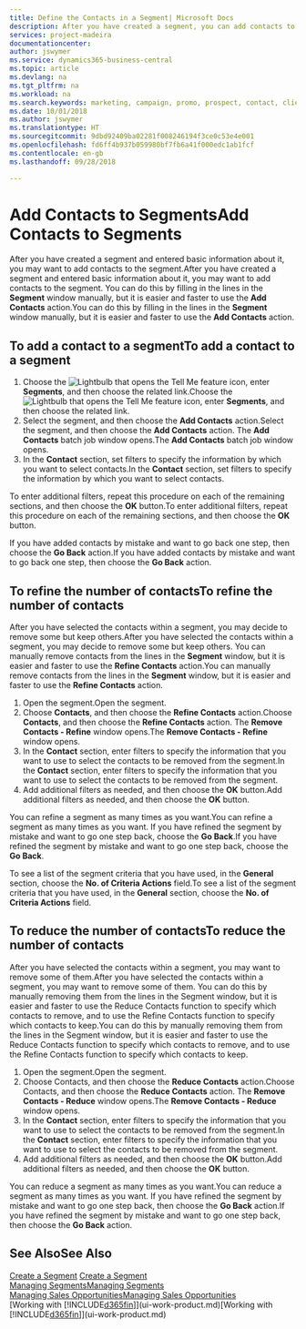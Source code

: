 ```yaml
---
title: Define the Contacts in a Segment| Microsoft Docs
description: After you have created a segment, you can add contacts to the segment, for example, as part of a marketing campaign targeting particular customers or clients.
services: project-madeira
documentationcenter: 
author: jswymer
ms.service: dynamics365-business-central
ms.topic: article
ms.devlang: na
ms.tgt_pltfrm: na
ms.workload: na
ms.search.keywords: marketing, campaign, promo, prospect, contact, client, customer
ms.date: 10/01/2018
ms.author: jswymer
ms.translationtype: HT
ms.sourcegitcommit: 9dbd92409ba02281f008246194f3ce0c53e4e001
ms.openlocfilehash: fd6ff4b937b059980bf7fb6a41f000edc1ab1fcf
ms.contentlocale: en-gb
ms.lasthandoff: 09/28/2018

---
```

# <a name="add-contacts-to-segments"></a><span data-ttu-id="c512c-103">Add Contacts to Segments</span><span class="sxs-lookup"><span data-stu-id="c512c-103">Add Contacts to Segments</span></span>
<span data-ttu-id="c512c-104">After you have created a segment and entered basic information about it, you may want to add contacts to the segment.</span><span class="sxs-lookup"><span data-stu-id="c512c-104">After you have created a segment and entered basic information about it, you may want to add contacts to the segment.</span></span> <span data-ttu-id="c512c-105">You can do this by filling in the lines in the **Segment** window manually, but it is easier and faster to use the **Add Contacts** action.</span><span class="sxs-lookup"><span data-stu-id="c512c-105">You can do this by filling in the lines in the **Segment** window manually, but it is easier and faster to use the **Add Contacts** action.</span></span>

## <a name="to-add-a-contact-to-a-segment"></a><span data-ttu-id="c512c-106">To add a contact to a segment</span><span class="sxs-lookup"><span data-stu-id="c512c-106">To add a contact to a segment</span></span>
1. <span data-ttu-id="c512c-107">Choose the ![Lightbulb that opens the Tell Me feature](media/ui-search/search_small.png "Tell me what you want to do") icon, enter **Segments**, and then choose the related link.</span><span class="sxs-lookup"><span data-stu-id="c512c-107">Choose the ![Lightbulb that opens the Tell Me feature](media/ui-search/search_small.png "Tell me what you want to do") icon, enter **Segments**, and then choose the related link.</span></span>  
2. <span data-ttu-id="c512c-108">Select the segment, and then choose the **Add Contacts** action.</span><span class="sxs-lookup"><span data-stu-id="c512c-108">Select the segment, and then choose the **Add Contacts** action.</span></span> <span data-ttu-id="c512c-109">The **Add Contacts** batch job window opens.</span><span class="sxs-lookup"><span data-stu-id="c512c-109">The **Add Contacts** batch job window opens.</span></span>
3. <span data-ttu-id="c512c-110">In the **Contact** section, set filters to specify the information by which you want to select contacts.</span><span class="sxs-lookup"><span data-stu-id="c512c-110">In the **Contact** section, set filters to specify the information by which you want to select contacts.</span></span>

<span data-ttu-id="c512c-111">To enter additional filters, repeat this procedure on each of the remaining sections, and then choose the **OK** button.</span><span class="sxs-lookup"><span data-stu-id="c512c-111">To enter additional filters, repeat this procedure on each of the remaining sections, and then choose the **OK** button.</span></span>

<span data-ttu-id="c512c-112">If you have added contacts by mistake and want to go back one step, then choose the **Go Back** action.</span><span class="sxs-lookup"><span data-stu-id="c512c-112">If you have added contacts by mistake and want to go back one step, then choose the **Go Back** action.</span></span>

## <a name="to-refine-the-number-of-contacts"></a><span data-ttu-id="c512c-113">To refine the number of contacts</span><span class="sxs-lookup"><span data-stu-id="c512c-113">To refine the number of contacts</span></span>
<span data-ttu-id="c512c-114">After you have selected the contacts within a segment, you may decide to remove some but keep others.</span><span class="sxs-lookup"><span data-stu-id="c512c-114">After you have selected the contacts within a segment, you may decide to remove some but keep others.</span></span> <span data-ttu-id="c512c-115">You can manually remove contacts from the lines in the **Segment** window, but it is easier and faster to use the **Refine Contacts** action.</span><span class="sxs-lookup"><span data-stu-id="c512c-115">You can manually remove contacts from the lines in the **Segment** window, but it is easier and faster to use the **Refine Contacts** action.</span></span>

1. <span data-ttu-id="c512c-116">Open the segment.</span><span class="sxs-lookup"><span data-stu-id="c512c-116">Open the segment.</span></span>
2. <span data-ttu-id="c512c-117">Choose **Contacts**, and then choose the **Refine Contacts** action.</span><span class="sxs-lookup"><span data-stu-id="c512c-117">Choose **Contacts**, and then choose the **Refine Contacts** action.</span></span> <span data-ttu-id="c512c-118">The **Remove Contacts - Refine** window opens.</span><span class="sxs-lookup"><span data-stu-id="c512c-118">The **Remove Contacts - Refine** window opens.</span></span>
3. <span data-ttu-id="c512c-119">In the **Contact** section, enter filters to specify the information that you want to use to select the contacts to be removed from the segment.</span><span class="sxs-lookup"><span data-stu-id="c512c-119">In the **Contact** section, enter filters to specify the information that you want to use to select the contacts to be removed from the segment.</span></span>
4. <span data-ttu-id="c512c-120">Add additional filters as needed, and then choose the **OK** button.</span><span class="sxs-lookup"><span data-stu-id="c512c-120">Add additional filters as needed, and then choose the **OK** button.</span></span>

<span data-ttu-id="c512c-121">You can refine a segment as many times as you want.</span><span class="sxs-lookup"><span data-stu-id="c512c-121">You can refine a segment as many times as you want.</span></span> <span data-ttu-id="c512c-122">If you have refined the segment by mistake and want to go one step back, choose the **Go Back**.</span><span class="sxs-lookup"><span data-stu-id="c512c-122">If you have refined the segment by mistake and want to go one step back, choose the **Go Back**.</span></span>

<span data-ttu-id="c512c-123">To see a list of the segment criteria that you have used, in the **General** section, choose the **No. of Criteria Actions** field.</span><span class="sxs-lookup"><span data-stu-id="c512c-123">To see a list of the segment criteria that you have used, in the **General** section, choose the **No. of Criteria Actions** field.</span></span>

## <a name="to-reduce-the-number-of-contacts"></a><span data-ttu-id="c512c-124">To reduce the number of contacts</span><span class="sxs-lookup"><span data-stu-id="c512c-124">To reduce the number of contacts</span></span>
<span data-ttu-id="c512c-125">After you have selected the contacts within a segment, you may want to remove some of them.</span><span class="sxs-lookup"><span data-stu-id="c512c-125">After you have selected the contacts within a segment, you may want to remove some of them.</span></span> <span data-ttu-id="c512c-126">You can do this by manually removing them from the lines in the Segment window, but it is easier and faster to use the Reduce Contacts function to specify which contacts to remove, and to use the Refine Contacts function to specify which contacts to keep.</span><span class="sxs-lookup"><span data-stu-id="c512c-126">You can do this by manually removing them from the lines in the Segment window, but it is easier and faster to use the Reduce Contacts function to specify which contacts to remove, and to use the Refine Contacts function to specify which contacts to keep.</span></span>

1. <span data-ttu-id="c512c-127">Open the segment.</span><span class="sxs-lookup"><span data-stu-id="c512c-127">Open the segment.</span></span>
2. <span data-ttu-id="c512c-128">Choose Contacts, and then choose the **Reduce Contacts** action.</span><span class="sxs-lookup"><span data-stu-id="c512c-128">Choose Contacts, and then choose the **Reduce Contacts** action.</span></span> <span data-ttu-id="c512c-129">The **Remove Contacts - Reduce** window opens.</span><span class="sxs-lookup"><span data-stu-id="c512c-129">The **Remove Contacts - Reduce** window opens.</span></span>
3. <span data-ttu-id="c512c-130">In the **Contact** section, enter filters to specify the information that you want to use to select the contacts to be removed from the segment.</span><span class="sxs-lookup"><span data-stu-id="c512c-130">In the **Contact** section, enter filters to specify the information that you want to use to select the contacts to be removed from the segment.</span></span>
4. <span data-ttu-id="c512c-131">Add additional filters as needed, and then choose the **OK** button.</span><span class="sxs-lookup"><span data-stu-id="c512c-131">Add additional filters as needed, and then choose the **OK** button.</span></span>

<span data-ttu-id="c512c-132">You can reduce a segment as many times as you want.</span><span class="sxs-lookup"><span data-stu-id="c512c-132">You can reduce a segment as many times as you want.</span></span> <span data-ttu-id="c512c-133">If you have refined the segment by mistake and want to go one step back, then choose the **Go Back** action.</span><span class="sxs-lookup"><span data-stu-id="c512c-133">If you have refined the segment by mistake and want to go one step back, then choose the **Go Back** action.</span></span>

## <a name="see-also"></a><span data-ttu-id="c512c-134">See Also</span><span class="sxs-lookup"><span data-stu-id="c512c-134">See Also</span></span>
<span data-ttu-id="c512c-135">[Create a Segment](marketing-how-create-segment.md) </span><span class="sxs-lookup"><span data-stu-id="c512c-135">[Create a Segment](marketing-how-create-segment.md) </span></span>  
[<span data-ttu-id="c512c-136">Managing Segments</span><span class="sxs-lookup"><span data-stu-id="c512c-136">Managing Segments</span></span>](marketing-segments.md)  
[<span data-ttu-id="c512c-137">Managing Sales Opportunities</span><span class="sxs-lookup"><span data-stu-id="c512c-137">Managing Sales Opportunities</span></span>](marketing-manage-sales-opportunities.md)  
<span data-ttu-id="c512c-138">[Working with [!INCLUDE[d365fin](includes/d365fin_md.md)]](ui-work-product.md)</span><span class="sxs-lookup"><span data-stu-id="c512c-138">[Working with [!INCLUDE[d365fin](includes/d365fin_md.md)]](ui-work-product.md)</span></span>  

